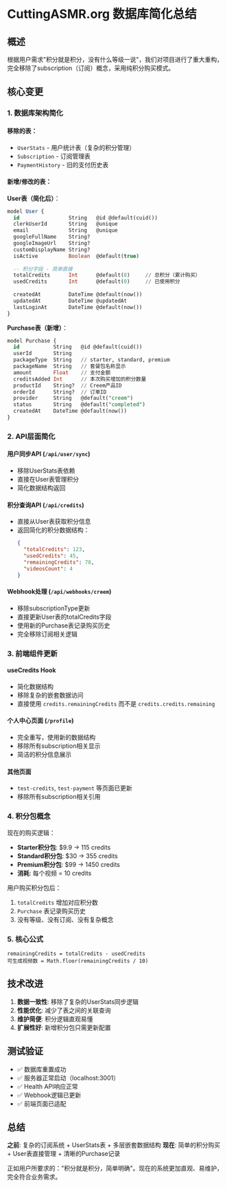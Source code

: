 # CuttingASMR.org 数据库简化总结

## 概述
根据用户需求"积分就是积分，没有什么等级一说"，我们对项目进行了重大重构，完全移除了subscription（订阅）概念，采用纯积分购买模式。

## 核心变更

### 1. 数据库架构简化

#### 移除的表：
- `UserStats` - 用户统计表（复杂的积分管理）
- `Subscription` - 订阅管理表
- `PaymentHistory` - 旧的支付历史表

#### 新增/修改的表：

**User表（简化后）**：
```sql
model User {
  id                String   @id @default(cuid())
  clerkUserId       String   @unique
  email             String   @unique
  googleFullName    String?
  googleImageUrl    String?
  customDisplayName String?
  isActive          Boolean  @default(true)
  
  -- 积分字段 - 简单直接
  totalCredits      Int      @default(8)     // 总积分（累计购买）
  usedCredits       Int      @default(0)     // 已使用积分
  
  createdAt         DateTime @default(now())
  updatedAt         DateTime @updatedAt
  lastLoginAt       DateTime @default(now())
}
```

**Purchase表（新增）**：
```sql
model Purchase {
  id           String   @id @default(cuid())
  userId       String
  packageType  String   // starter, standard, premium
  packageName  String   // 套餐包名称显示
  amount       Float    // 支付金额
  creditsAdded Int      // 本次购买增加的积分数量
  productId    String?  // Creem产品ID
  orderId      String?  // 订单ID
  provider     String   @default("creem")
  status       String   @default("completed")
  createdAt    DateTime @default(now())
}
```

### 2. API层面简化

#### 用户同步API (`/api/user/sync`)
- 移除UserStats表依赖
- 直接在User表管理积分
- 简化数据结构返回

#### 积分查询API (`/api/credits`)
- 直接从User表获取积分信息
- 返回简化的积分数据结构：
  ```json
  {
    "totalCredits": 123,
    "usedCredits": 45,
    "remainingCredits": 78,
    "videosCount": 4
  }
  ```

#### Webhook处理 (`/api/webhooks/creem`)
- 移除subscriptionType更新
- 直接更新User表的totalCredits字段
- 使用新的Purchase表记录购买历史
- 完全移除订阅相关逻辑

### 3. 前端组件更新

#### useCredits Hook
- 简化数据结构
- 移除复杂的嵌套数据访问
- 直接使用 `credits.remainingCredits` 而不是 `credits.credits.remaining`

#### 个人中心页面 (`/profile`)
- 完全重写，使用新的数据结构
- 移除所有subscription相关显示
- 简洁的积分信息展示

#### 其他页面
- `test-credits`, `test-payment` 等页面已更新
- 移除所有subscription相关引用

### 4. 积分包概念

现在的购买逻辑：
- **Starter积分包**: $9.9 → 115 credits
- **Standard积分包**: $30 → 355 credits  
- **Premium积分包**: $99 → 1450 credits
- **消耗**: 每个视频 = 10 credits

用户购买积分包后：
1. `totalCredits` 增加对应积分数
2. `Purchase` 表记录购买历史
3. 没有等级、没有订阅、没有复杂概念

### 5. 核心公式

```
remainingCredits = totalCredits - usedCredits
可生成视频数 = Math.floor(remainingCredits / 10)
```

## 技术改进

1. **数据一致性**: 移除了复杂的UserStats同步逻辑
2. **性能优化**: 减少了表之间的关联查询
3. **维护简便**: 积分逻辑直观易懂
4. **扩展性好**: 新增积分包只需更新配置

## 测试验证

- ✅ 数据库重置成功
- ✅ 服务器正常启动（localhost:3001）
- ✅ Health API响应正常
- ✅ Webhook逻辑已更新
- ✅ 前端页面已适配

## 总结

**之前**: 复杂的订阅系统 + UserStats表 + 多层嵌套数据结构
**现在**: 简单的积分购买 + User表直接管理 + 清晰的Purchase记录

正如用户所要求的："积分就是积分，简单明确"。现在的系统更加直观、易维护，完全符合业务需求。 